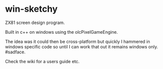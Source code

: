 # win-sketchy
ZX81 screen design program.

Built in c++ on windows using the olcPixelGameEngine.

The idea was it could then be cross-platform but quickly I hammered in windows specific code so until I can work that out it remains windows only. #sadface. 

Check the wiki for a users guide etc.

